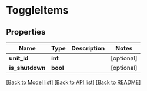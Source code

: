 # ToggleItems

## Properties
Name | Type | Description | Notes
------------ | ------------- | ------------- | -------------
**unit_id** | **int** |  | [optional] 
**is_shutdown** | **bool** |  | [optional] 

[[Back to Model list]](../README.md#documentation-for-models) [[Back to API list]](../README.md#documentation-for-api-endpoints) [[Back to README]](../README.md)

